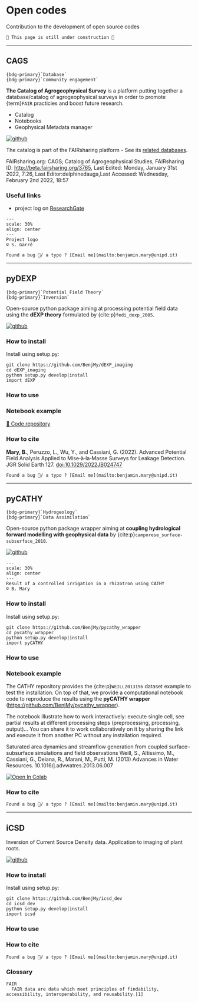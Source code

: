 # Open codes

Contribution to the development of open source codes

```{warning}
🚧 This page is still under construction 🚧
```


---
## CAGS

````{margin}
{bdg-primary}`Database` 
{bdg-primary}`Community engagement`
````

**The Catalog of Agrogeophysical Survey** is a platform putting together a database/catalog of agrogeophysical surveys in order to promote {term}`FAIR` practicies and boost future research.

- Catalog
- Notebooks
- Geophysical Metadata manager

[![github](https://img.shields.io/badge/view-github-green?logo=github)](https://github.com/agrogeophy/catalog) 


The catalog is part of the FAIRsharing platform - See its [related databases](https://fairsharing.org/3765).

FAIRsharing.org: CAGS; Catalog of Agrogeophysical Studies, FAIRsharing ID: http://beta.fairsharing.org/3765, Last Edited: Monday, January 31st 2022, 7:26, Last Editor:delphinedauga,Last Accessed: Wednesday, February 2nd 2022, 18:57





### Useful links

- project log on [ResearchGate](https://www.researchgate.net/project/CAGS-Catalogue-of-AgroGeophysical-Studies)

```{figure} ../img/logo_big.png
---
scale: 30%
align: center
---
Project logo
© S. Garré
```

```{warning}
Found a bug 🐛/ a typo ? [Email me](mailto:benjamin.mary@unipd.it)
```

---
## pyDEXP

````{margin}
{bdg-primary}`Potential Field Theory` 
{bdg-primary}`Inversion`
````

Open-source python package aiming at processing potential field data using the **dEXP theory** formulated by {cite:p}`fedi_dexp_2005`. 

[![github](https://img.shields.io/badge/view-github-green?logo=github)](https://github.com/BenjMy/dEXP_imaging) 


### How to install

Install using setup.py:

    git clone https://github.com/BenjMy/dEXP_imaging
    cd dEXP_imaging
    python setup.py develop|install
    import dEXP


### How to use

<!-- - [![Hits](https://hits.seeyoufarm.com/api/count/incr/badge.svg?url=https%3A%2F%2Fgithub.com%2FBenjMy%2FdEXP_imaging&count_bg=%2379C83D&title_bg=%23555555&icon=&icon_color=%23E7E7E7&title=hits&edge_flat=false)](https://hits.seeyoufarm.com)
  [![Binder](https://mybinder.org/badge_logo.svg)](https://mybinder.org/v2/gh/mkhuulee/RC_Final_Project/master)
-->
### Notebook example

[🧮 Code repository](https://github.com/BenjMy/dEXP_imaging/tree/master/notebooks_JGR)
	
### How to cite

**Mary, B.**, Peruzzo, L., Wu, Y., and Cassiani, G. (2022). Advanced Potential Field Analysis Applied to Mise‐à‐la‐Masse Surveys for Leakage Detection. JGR Solid Earth 127. [doi:10.1029/2022JB024747](https://agupubs.onlinelibrary.wiley.com/doi/epdf/10.1029/2022JB024747)


```{warning}
Found a bug 🐛/ a typo ? [Email me](mailto:benjamin.mary@unipd.it)
```


---
## pyCATHY
````{margin}
{bdg-primary}`Hydrogeology` 
{bdg-primary}`Data Assimilation`
````
Open-source python package wrapper aiming at **coupling hydrological forward modelling with geophysical data** by {cite:p}`camporese_surface-subsurface_2010`. 

[![github](https://img.shields.io/badge/view-github-green?logo=github)](https://github.com/BenjMy/pycathy_wrapper) 

```{figure} ../img/pressure_slow.gif
---
scale: 30%
align: center
---
Result of a controlled irrigation in a rhizotron using CATHY
© B. Mary
```




### How to install

Install using setup.py:

    git clone https://github.com/BenjMy/pycathy_wrapper
    cd pycathy_wrapper
    python setup.py develop|install
    import pyCATHY

### How to use

<!-- - [![Hits](https://hits.seeyoufarm.com/api/count/incr/badge.svg?url=https%3A%2F%2Fgithub.com%2FBenjMy%2FdEXP_imaging&count_bg=%2379C83D&title_bg=%23555555&icon=&icon_color=%23E7E7E7&title=hits&edge_flat=false)](https://hits.seeyoufarm.com)
  [![Binder](https://mybinder.org/badge_logo.svg)](https://mybinder.org/v2/gh/mkhuulee/RC_Final_Project/master)
-->

### Notebook example

The CATHY repository provides the {cite:p}`WEILL2013196` dataset example to test the installation. On top of that, we provide a computational notebook code to reproduce the results using the **pyCATHY wrapper** (https://github.com/BenjMy/pycathy_wrapper). 

The notebook illustrate how to work interactively: execute single cell, see partial results at different processing steps (preprocessing, processing, output)... You can share it to work collaboratively on it by sharing the link and execute it from another PC without any installation required.


Saturated area dynamics and streamflow generation from coupled surface–subsurface simulations and field observations
Weill, S., Altissimo, M., Cassiani, G., Deiana, R., Marani, M., Putti, M. (2013) Advances in Water Resources. 10.1016/j.advwatres.2013.06.007




[![Open In Colab](https://colab.research.google.com/assets/colab-badge.svg)](https://colab.research.google.com/drive/1Zl-VpMbrESu9MbeNpgUvXS6nfluno_dG?usp=sharing)



### How to cite

```{warning}
Found a bug 🐛/ a typo ? [Email me](mailto:benjamin.mary@unipd.it)
```


---
## iCSD
Inversion of Current Source Density data. Application to imaging of plant roots.

[![github](https://img.shields.io/badge/view-github-green?logo=github)](https://github.com/BenjMy/icsd_dev) 

### How to install

Install using setup.py:

    git clone https://github.com/BenjMy/icsd_dev
    cd icsd_dev
    python setup.py develop|install
    import icsd
    
### How to use

### How to cite


```{warning}
Found a bug 🐛/ a typo ? [Email me](mailto:benjamin.mary@unipd.it)
```


### Glossary

```{glossary}
FAIR
  FAIR data are data which meet principles of findability, accessibility, interoperability, and reusability.[1] 
```




